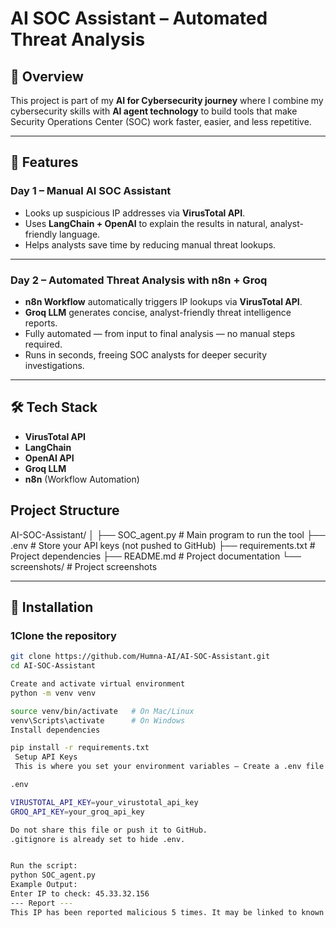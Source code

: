 # AI SOC Assistant – Automated Threat Analysis

## 📌 Overview
This project is part of my **AI for Cybersecurity journey** where I combine my cybersecurity skills with **AI agent technology** to build tools that make Security Operations Center (SOC) work faster, easier, and less repetitive.

---

## 🚀 Features

### **Day 1 – Manual AI SOC Assistant**
- Looks up suspicious IP addresses via **VirusTotal API**.
- Uses **LangChain + OpenAI** to explain the results in natural, analyst-friendly language.
- Helps analysts save time by reducing manual threat lookups.

---

### **Day 2 – Automated Threat Analysis with n8n + Groq**
- **n8n Workflow** automatically triggers IP lookups via **VirusTotal API**.
- **Groq LLM** generates concise, analyst-friendly threat intelligence reports.
- Fully automated — from input to final analysis — no manual steps required.
- Runs in seconds, freeing SOC analysts for deeper security investigations.

---

## 🛠️ Tech Stack
- **VirusTotal API**
- **LangChain**
- **OpenAI API**
- **Groq LLM**
- **n8n** (Workflow Automation)

## Project Structure
AI-SOC-Assistant/
│
├── SOC_agent.py # Main program to run the tool
├── .env # Store your API keys (not pushed to GitHub)
├── requirements.txt # Project dependencies
├── README.md # Project documentation
└── screenshots/ # Project screenshots


---

## 🔧 Installation

### 1️Clone the repository
```bash
git clone https://github.com/Humna-AI/AI-SOC-Assistant.git
cd AI-SOC-Assistant

Create and activate virtual environment
python -m venv venv

source venv/bin/activate   # On Mac/Linux
venv\Scripts\activate      # On Windows
Install dependencies

pip install -r requirements.txt
 Setup API Keys
 This is where you set your environment variables — Create a .env file in the root folder and add:

.env

VIRUSTOTAL_API_KEY=your_virustotal_api_key
GROQ_API_KEY=your_groq_api_key

Do not share this file or push it to GitHub.
.gitignore is already set to hide .env.


Run the script:
python SOC_agent.py
Example Output:
Enter IP to check: 45.33.32.156
--- Report ---
This IP has been reported malicious 5 times. It may be linked to known botnets...

